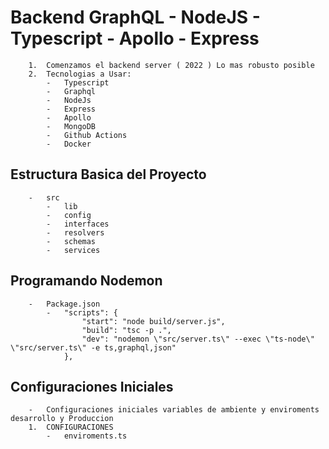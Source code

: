 #   Backend GraphQL - NodeJS - Typescript - Apollo - Express
```
    1.  Comenzamos el backend server ( 2022 ) Lo mas robusto posible
    2.  Tecnologias a Usar:
        -   Typescript
        -   Graphql
        -   NodeJs
        -   Express
        -   Apollo
        -   MongoDB
        -   Github Actions
        -   Docker
```


##  Estructura Basica del Proyecto
```
    -   src
        -   lib
        -   config
        -   interfaces
        -   resolvers
        -   schemas
        -   services
```

##  Programando Nodemon
```
    -   Package.json
        -   "scripts": {
                "start": "node build/server.js",
                "build": "tsc -p .",
                "dev": "nodemon \"src/server.ts\" --exec \"ts-node\" \"src/server.ts\" -e ts,graphql,json"
            },
```

##  Configuraciones Iniciales
```
    -   Configuraciones iniciales variables de ambiente y enviroments desarrollo y Produccion
    1.  CONFIGURACIONES
        -   enviroments.ts
        

```
